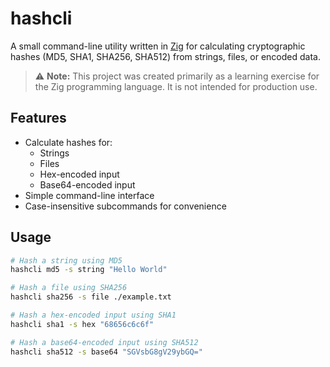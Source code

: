 # hashcli

A small command-line utility written in [Zig](https://ziglang.org/) for calculating cryptographic hashes (MD5, SHA1, SHA256, SHA512) from strings, files, or encoded data.  

> ⚠️ **Note:** This project was created primarily as a learning exercise for the Zig programming language. It is not intended for production use.

## Features

- Calculate hashes for:
  - Strings
  - Files
  - Hex-encoded input
  - Base64-encoded input
- Simple command-line interface
- Case-insensitive subcommands for convenience

## Usage

```bash
# Hash a string using MD5
hashcli md5 -s string "Hello World"

# Hash a file using SHA256
hashcli sha256 -s file ./example.txt

# Hash a hex-encoded input using SHA1
hashcli sha1 -s hex "68656c6c6f"

# Hash a base64-encoded input using SHA512
hashcli sha512 -s base64 "SGVsbG8gV29ybGQ="